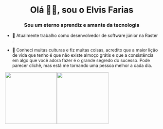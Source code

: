 <h1 align="center">Olá 🤟🏽, sou o Elvis Farias</h1>
<h3 align="center">Sou um eterno aprendiz e amante da tecnologia</h3>

- 🔭 Atualmente trabalho como desenvolvedor de software júnior na Raster .

- 💬 Conheci muitas culturas e fiz muitas coisas, acredito que a maior lição de vida que tenho é que não existe almoço grátis e que a consistência em algo que você adora fazer é o grande segredo do sucesso. Pode parecer clichê, mas está me tornando uma pessoa melhor a cada dia.

<div style="display: flex;">
  <img height="170em" src="https://github-readme-stats.vercel.app/api?username=elvisrfarias&theme=dracula&hide_border=false&include_all_commits=true&show_icons=true&count_private=true&icon_color=777bd9&title_color=777bd9&bg_color=1a181a" />
  <img height="170em" src="https://github-readme-stats.vercel.app/api/top-langs/?username=elvisrfarias&layout=compact&langs_count=5&icon_color=777bd9&title_color=777bd9&bg_color=1a181a&text_color=FFFF" />
</div>
